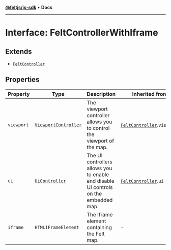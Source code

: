 [**@feltjs/js-sdk**](../../README.md) • **Docs**

***

# Interface: FeltControllerWithIframe

## Extends

- [`FeltController`](FeltController.md)

## Properties

| Property | Type | Description | Inherited from |
| ------ | ------ | ------ | ------ |
| `viewport` | [`ViewportController`](ViewportController.md) | The viewport controller allows you to control the viewport of the map. | [`FeltController`](FeltController.md).`viewport` |
| `ui` | [`UiController`](UiController.md) | The UI controllers allows you to enable and disable UI controls on the embedded map. | [`FeltController`](FeltController.md).`ui` |
| `iframe` | `HTMLIFrameElement` | The iframe element containing the Felt map. | - |
